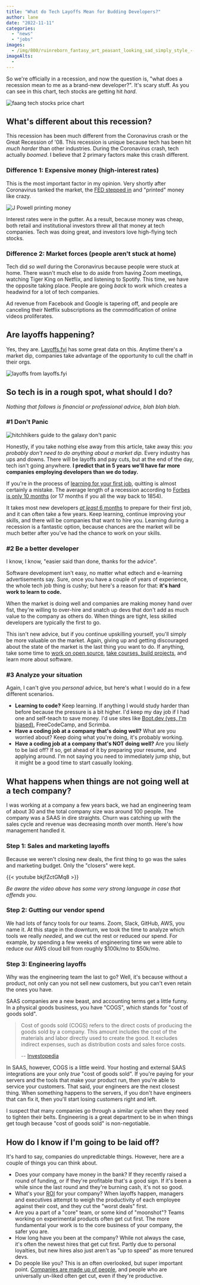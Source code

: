```yaml
---
title: "What do Tech Layoffs Mean for Budding Developers?"
author: lane
date: "2022-11-11"
categories:
  - "news"
  - "jobs"
images:
  - /img/800/ruinreborn_fantasy_art_peasant_looking_sad_simply_style_--ar__4fe19b5e-d3f3-48c1-8756-82c62e2f7272_2.png.webp
imageAlts:
  -
---
```


So we're officially in a recession, and now the question is, "what does a recession mean to me as a brand-new developer?". It's scary stuff. As you can see in this chart, tech stocks are getting hit _hard_.

![faang tech stocks price chart](/img/800/faang_stock_prices.png.webp)

## What's different about this recession?

This recession has been much different from the Coronavirus crash or the Great Recession of '08. This recession is unique because tech has been hit _much harder_ than other industries. During the Coronavirus crash, tech actually _boomed_. I believe that 2 primary factors make this crash different.

### Difference 1: Expensive money (high-interest rates)

This is the most important factor in my opinion. Very shortly after Coronavirus tanked the market, the [FED stepped in](https://www.nasdaq.com/articles/money-printing-and-inflation%3A-covid-cryptocurrencies-and-more) and "printed" money like crazy.

![J Powell printing money](/img/800/priting_money_jpow.jpeg.webp)

Interest rates were in the gutter. As a result, because money was cheap, both retail and institutional investors threw all that money at tech companies. Tech was doing great, and investors love high-flying tech stocks.

### Difference 2: Market forces (people aren't stuck at home)

Tech did _so well_ during the Coronavirus because people were stuck at home. There wasn't much else to do aside from having Zoom meetings, watching Tiger King on Netflix, and listening to Spotify. This time, we have the opposite taking place. People are going _back_ to work which creates a headwind for a lot of tech companies.

Ad revenue from Facebook and Google is tapering off, and people are canceling their Netflix subscriptions as the commodification of online videos proliferates.

## Are layoffs happening?

Yes, they are. [Layoffs.fyi](https://layoffs.fyi/) has some great data on this. Anytime there's a market dip, companies take advantage of the opportunity to cull the chaff in their orgs.

![layoffs from layoffs.fyi](/img/800/layoffs_in_tech.png.webp)

## So tech is in a rough spot, what should I do?

_Nothing that follows is financial or professional advice, blah blah blah_.

### #1 Don't Panic

![hitchhikers guide to the galaxy don't panic](/img/800/dont_panic.png.webp)

Honestly, if you take nothing else away from this article, take away this: _you probably don't need to do anything about a market dip_. Every industry has ups and downs. There will be layoffs and pay cuts, but at the end of the day, tech isn't going anywhere. **I predict that in 5 years we'll have far more companies employing developers than we do today.**

If you're in the process of [learning for your first job](https://www.boot.dev), quitting is almost certainly a mistake. The average length of a recession according to [Forbes is only 10 months](https://www.forbes.com/advisor/investing/how-long-do-recessions-last/) (or 17 months if you all the way back to 1854).

It takes most new developers [_at least_ 6 months](/backend/how-long-to-become-backend-dev/) to prepare for their first job, and it can often take a few years. Keep learning, continue improving your skills, and there will be companies that want to hire you. Learning during a recession is a fantastic option, because chances are the market will be much better after you've had the chance to work on your skills.

### #2 Be a better developer

I know, I know, "easier said than done, thanks for the advice".

Software development isn't easy, no matter what edtech and e-learning advertisements say. Sure, once you have a couple of years of experience, the whole tech job thing is cushy; but here's a reason for that: **it's hard work to learn to code.**

When the market is doing well and companies are making money hand over fist, they're willing to over-hire and snatch up devs that don't add as much value to the company as others do. When things are tight, less skilled developers are typically the first to go.

This isn't new advice, but if you continue upskilling yourself, you'll simply be more valuable on the market. Again, giving up and getting discouraged about the state of the market is the last thing you want to do. If anything, take some time to [work on open source](/open-source/contributing-to-open-source/), [take courses, build projects](https://www.boot.dev/tracks/backend-python-golang), and learn more about software.

### #3 Analyze your situation

Again, I can't give you _personal_ advice, but here's what I would do in a few different scenarios.

- **Learning to code?** Keep learning. If anything I would study harder than before because the pressure is a bit higher. I'd keep my day job if I had one and self-teach to save money. I'd use sites like [Boot.dev (yes, I'm biased)](https://www.boot.dev), FreeCodeCamp, and Scrimba.
- **Have a coding job at a company that's doing well?** What are you worried about? Keep doing what you're doing, it's probably working.
- **Have a coding job at a company that's NOT doing well?** Are you likely to be laid off? If so, get ahead of it by preparing your resume, and applying around. I'm not saying you need to immediately jump ship, but it might be a good time to start casually looking.

## What happens when things are not going well at a tech company?

I was working at a company a few years back, we had an engineering team of about 30 and the total company size was around 100 people. The company was a SAAS in dire straights. Churn was catching up with the sales cycle and revenue was decreasing month over month. Here's how management handled it.

### Step 1: Sales and marketing layoffs

Because we weren't closing new deals, the first thing to go was the sales and marketing budget. Only the "closers" were kept.

{{< youtube bkjfZctGMq8 >}}

_Be aware the video above has some very strong language in case that offends you._

### Step 2: Gutting our vendor spend

We had lots of fancy tools for our teams. Zoom, Slack, GitHub, AWS, you name it. At this stage in the downturn, we took the time to analyze which tools we really _needed_, and we cut the rest or reduced our spend. For example, by spending a few weeks of engineering time we were able to reduce our AWS cloud bill from roughly $100k/mo to $50k/mo.

### Step 3: Engineering layoffs

Why was the engineering team the last to go? Well, it's because without a product, not only can you not sell new customers, but you can't even retain the ones you have.

SAAS companies are a new beast, and accounting terms get a little funny. In a physical goods business, you have "COGS", which stands for "cost of goods sold".

> Cost of goods sold (COGS) refers to the direct costs of producing the goods sold by a company. This amount includes the cost of the materials and labor directly used to create the good. It excludes indirect expenses, such as distribution costs and sales force costs.
>
> -- [Investopedia](https://www.investopedia.com/terms/c/cogs.asp)

In SAAS, however, COGS is a little weird. Your hosting and external SAAS integrations are your only _true_ "cost of goods sold". If you're paying for your servers and the tools that make your product run, then you're able to service your customers. That said, your engineers are the next closest thing. When something happens to the servers, if you don't have engineers that can fix it, then you'll start losing customers right and left.

I suspect that many companies go through a similar cycle when they need to tighten their belts. Engineering is a great department to be in when things get tough because "cost of goods sold" is non-negotiable.

## How do I know if I'm going to be laid off?

It's hard to say, companies do unpredictable things. However, here are a couple of things you can think about.

- Does your company have money in the bank? If they recently raised a round of funding, or if they're profitable that's a good sign. If it's been a while since the last round and they're burning cash, it's not so good.
- What's your [ROI](https://www.investopedia.com/terms/r/returnoninvestment.asp) for your company? When layoffs happen, managers and executives attempt to weigh the productivity of each employee against their cost, and they cut the "worst deals" first.
- Are you a part of a "core" team, or some kind of "moonshot"? Teams working on experimental products often get cut first. The more fundamental your work is to the core business of your company, the safer you are.
- How long have you been at the company? While not always the case, it's often the newest hires that get cut first. Partly due to personal loyalties, but new hires also just aren't as "up to speed" as more tenured devs.
- Do people like you? This is an often overlooked, but super important point. [Companies are made up of people](/jobs/confidence-in-job-interviews/#at-the-end-of-the-day-companies-dont-hire-people-people-hire-people), and people who are universally un-liked often get cut, even if they're productive.
